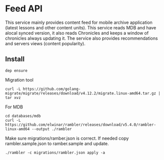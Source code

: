# Feed API

This service mainly provides content feed for mobile archive application (latest lessons and other content units).
This service reads MDB and have alocal synced version, it also reads Chronicles and keeps a window of chronicles always updating it.
The service also provides recommendations and servers views (content popularity).

## Install

```console
dep ensure
```

Migration tool
```
curl -L https://github.com/golang-migrate/migrate/releases/download/v4.12.2/migrate.linux-amd64.tar.gz | tar xvz
```

For MDB

```
cd databases/mdb
curl -L https://github.com/elwinar/rambler/releases/download/v5.4.0/rambler-linux-amd64 --output ./rambler
```

Make sure migrations/ramber.json is correct. If needed copy rambler.sample.json to ramber.sample and update.

```
./rambler -c migrations/rambler.json apply -a
```

